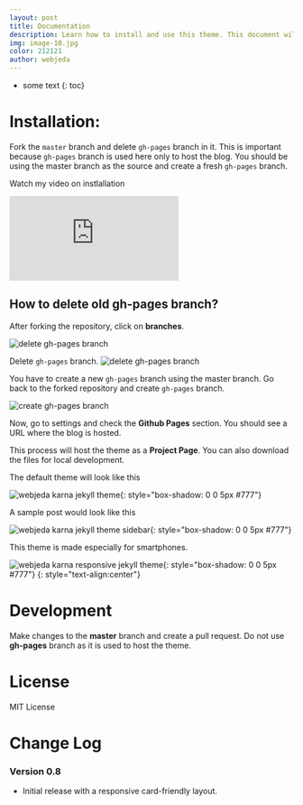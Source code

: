 ```yaml
---
layout: post
title: Documentation
description: Learn how to install and use this theme. This document will be updated on a regular basis upon adding new features or bug fixes5
img: image-10.jpg
color: 212121
author: webjeda
---
```


* some text
{: toc}

# Installation:
Fork the ``master`` branch and delete ``gh-pages`` branch in it. This is important because ``gh-pages`` branch is used here only to host the blog. You should be using the master branch as the source and create a fresh ``gh-pages`` branch.

Watch my video on instlallation
<iframe class="video" src="https://www.youtube.com/embed/T2nx6tj-ZH4?rel=0?rel=0" frameborder="0" allowfullscreen></iframe>

## How to delete old **gh-pages** branch?
After forking the repository, click on **branches**.

![delete gh-pages branch](http://blog.webjeda.com/images/delete-github-branch.png)

Delete ``gh-pages`` branch.
![delete gh-pages branch](http://blog.webjeda.com/images/delete-github-branch-2.png)

You have to create a new ``gh-pages`` branch using the master branch. Go back to the forked repository and create ``gh-pages`` branch.

![create gh-pages branch](http://blog.webjeda.com/images/create-gh-pages-branch.JPG)

Now, go to settings and check the **Github Pages** section. You should see a URL where the blog is hosted.

This process will host the theme as a **Project Page**. You can also download the files for local development.

The default theme will look like this

![webjeda karna jekyll theme]({{site.baseurl}}/images/karna-jekyll-theme-screenshot.png){: style="box-shadow: 0 0 5px #777"}



A sample post would look like this

![webjeda karna jekyll theme sidebar]({{site.baseurl}}/images/post.png){: style="box-shadow: 0 0 5px #777"}


This theme is made especially for smartphones.

![webjeda karna responsive jekyll theme]({{site.baseurl}}/images/karna-responsive-jekyll-theme.png){: style="box-shadow: 0 0 5px #777"}
{: style="text-align:center"}

# Development
Make changes to the **master** branch and create a pull request. Do not use **gh-pages** branch as it is used to host the theme.

# License
MIT License

# Change Log

### Version 0.8
* Initial release with a responsive card-friendly layout.